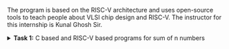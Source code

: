The program is based on the RISC-V architecture and uses open-source tools to teach people about VLSI chip design and RISC-V. The instructor for this internship is Kunal Ghosh Sir.

<details>
<summary><b>Task 1:</b> C based and RISC-V based programs for sum of n numbers</summary>   
<br>

C based
------------------------------------------

Install leafpad editor 

*Use the following command for installing leafpad*
```
sudo apt install leafpad
```
Now we need to write a program in c for sum of 1 to n numbers, and save the file as "sum1ton.c"
![Image](https://github.com/user-attachments/assets/08c695df-9a5e-492d-9fd3-a8b24552dd6d)
Now after we compile this and run using the commands :

```
gcc sum1ton.c
./a.out
```
The output of the c code is :
![Image](https://github.com/user-attachments/assets/8383fcbe-0d85-45f3-8aad-e5d5825409e9)
